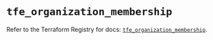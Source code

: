 # `tfe_organization_membership`

Refer to the Terraform Registry for docs: [`tfe_organization_membership`](https://registry.terraform.io/providers/hashicorp/tfe/0.60.1/docs/resources/organization_membership).
